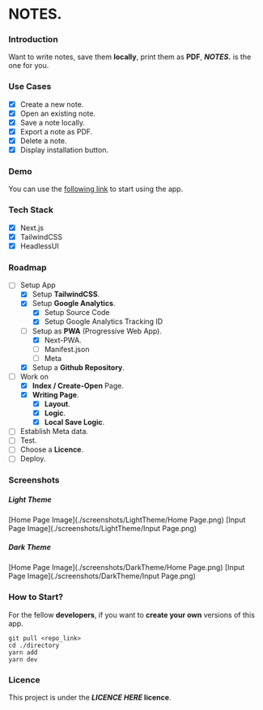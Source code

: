 # NOTES.

### Introduction

Want to write notes, save them **locally**, print them as **PDF**, **_NOTES._** is the one for you.

### Use Cases

- [x] Create a new note.
- [x] Open an existing note.
- [x] Save a note locally.
- [x] Export a note as PDF.
- [x] Delete a note.
- [x] Display installation button.

### Demo

You can use the [following link]() to start using the app.

### Tech Stack

- [x] Next.js
- [x] TailwindCSS
- [x] HeadlessUI

### Roadmap

- [ ] Setup App
  - [x] Setup **TailwindCSS**.
  - [x] Setup **Google Analytics**.
    - [x] Setup Source Code
    - [x] Setup Google Analytics Tracking ID
  - [ ] Setup as **PWA** (Progressive Web App).
    - [x] Next-PWA.
    - [ ] Manifest.json
    - [ ] Meta
  - [x] Setup a **Github Repository**.
- [ ] Work on
  - [x] **Index / Create-Open** Page.
  - [x] **Writing Page**.
    - [x] **Layout**.
    - [x] **Logic**.
    - [x] **Local Save Logic**.
- [ ] Establish Meta data.
- [ ] Test.
- [ ] Choose a **Licence**.
- [ ] Deploy.

### Screenshots

##### Light Theme

[Home Page Image](./screenshots/LightTheme/Home Page.png)
[Input Page Image](./screenshots/LightTheme/Input Page.png)

##### Dark Theme

[Home Page Image](./screenshots/DarkTheme/Home Page.png)
[Input Page Image](./screenshots/DarkTheme/Input Page.png)

### How to Start?

For the fellow **developers**, if you want to **create your own** versions of this app.

    git pull <repo_link>
    cd ./directory
    yarn add
    yarn dev

### Licence

This project is under the **_LICENCE HERE_ licence**.
